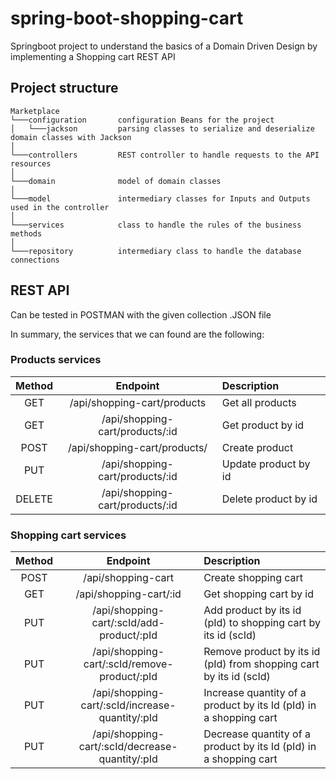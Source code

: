 # spring-boot-shopping-cart

Springboot project to understand the basics of a Domain Driven Design by implementing a Shopping cart REST API

## Project structure

```text
Marketplace
└───configuration       configuration Beans for the project
│   └───jackson         parsing classes to serialize and deserialize domain classes with Jackson
│   
└───controllers         REST controller to handle requests to the API resources
│   
└───domain              model of domain classes
│   
└───model               intermediary classes for Inputs and Outputs used in the controller
│   
└───services            class to handle the rules of the business methods
│   
└───repository          intermediary class to handle the database connections
```

## REST API

Can be tested in POSTMAN with the given collection .JSON file

In summary, the services that we can found are the following:

### Products services

| Method     | Endpoint | Description     |
| :----:        | :----:   |:---- |
| GET      | /api/shopping-cart/products       | Get all products   |
| GET   | /api/shopping-cart/products/:id        | Get product by id      |
| POST   | /api/shopping-cart/products/        | Create product      |
| PUT   | /api/shopping-cart/products/:id        | Update product by id      |
| DELETE   | /api/shopping-cart/products/:id        | Delete product by id      |

### Shopping cart services

| Method     | Endpoint | Description     |
| :----:        | :----:   |:---- |
| POST      | /api/shopping-cart       | Create shopping cart   |
| GET   | /api/shopping-cart/:id        | Get shopping cart by id      |
| PUT   | /api/shopping-cart/:scId/add-product/:pId        | Add product by its id (pId) to shopping cart by its id (scId)     |
| PUT   | /api/shopping-cart/:scId/remove-product/:pId        | Remove product by its id (pId) from shopping cart by its id (scId)      |
| PUT   | /api/shopping-cart/:scId/increase-quantity/:pId        | Increase quantity of a product by its Id (pId) in a shopping cart      |
| PUT   | /api/shopping-cart/:scId/decrease-quantity/:pId        | Decrease quantity of a product by its Id (pId) in a shopping cart      |
